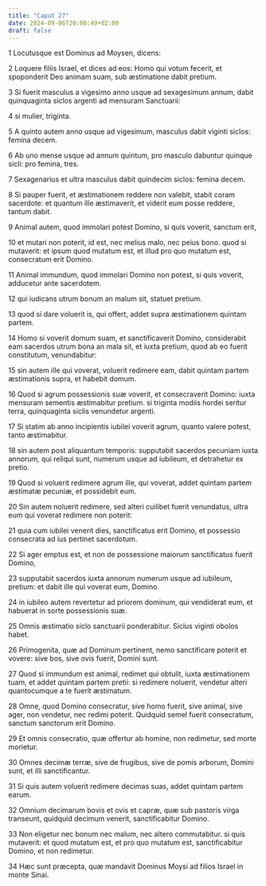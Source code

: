 ```yaml
---
title: "Caput 27"
date: 2024-09-06T20:00:49+02:00
draft: false
---
```



1 Locutusque est Dominus ad Moysen, dicens:

2 Loquere filiis Israel, et dices ad eos: Homo qui votum fecerit, et spoponderit Deo animam suam, sub æstimatione dabit pretium.

3 Si fuerit masculus a vigesimo anno usque ad sexagesimum annum, dabit quinquaginta siclos argenti ad mensuram Sanctuarii:

4 si mulier, triginta.

5 A quinto autem anno usque ad vigesimum, masculus dabit viginti siclos: femina decem.

6 Ab uno mense usque ad annum quintum, pro masculo dabuntur quinque sicli: pro femina, tres.

7 Sexagenarius et ultra masculus dabit quindecim siclos: femina decem.

8 Si pauper fuerit, et æstimationem reddere non valebit, stabit coram sacerdote: et quantum ille æstimaverit, et viderit eum posse reddere, tantum dabit.

9 Animal autem, quod immolari potest Domino, si quis voverit, sanctum erit,

10 et mutari non poterit, id est, nec melius malo, nec peius bono. quod si mutaverit: et ipsum quod mutatum est, et illud pro quo mutatum est, consecratum erit Domino.

11 Animal immundum, quod immolari Domino non potest, si quis voverit, adducetur ante sacerdotem.

12 qui iudicans utrum bonum an malum sit, statuet pretium.

13 quod si dare voluerit is, qui offert, addet supra æstimationem quintam partem.

14 Homo si voverit domum suam, et sanctificaverit Domino, considerabit eam sacerdos utrum bona an mala sit, et iuxta pretium, quod ab eo fuerit constitutum, venundabitur:

15 sin autem ille qui voverat, voluerit redimere eam, dabit quintam partem æstimationis supra, et habebit domum.

16 Quod si agrum possessionis suæ voverit, et consecraverit Domino: iuxta mensuram sementis æstimabitur pretium. si triginta modiis hordei seritur terra, quinquaginta siclis venundetur argenti.

17 Si statim ab anno incipientis iubilei voverit agrum, quanto valere potest, tanto æstimabitur.

18 sin autem post aliquantum temporis: supputabit sacerdos pecuniam iuxta annorum, qui reliqui sunt, numerum usque ad iubileum, et detrahetur ex pretio.

19 Quod si voluerit redimere agrum ille, qui voverat, addet quintam partem æstimatæ pecuniæ, et possidebit eum.

20 Sin autem noluerit redimere, sed alteri cuilibet fuerit venundatus, ultra eum qui voverat redimere non poterit:

21 quia cum iubilei venerit dies, sanctificatus erit Domino, et possessio consecrata ad ius pertinet sacerdotum.

22 Si ager emptus est, et non de possessione maiorum sanctificatus fuerit Domino,

23 supputabit sacerdos iuxta annorum numerum usque ad iubileum, pretium: et dabit ille qui voverat eum, Domino.

24 in iubileo autem revertetur ad priorem dominum, qui vendiderat eum, et habuerat in sorte possessionis suæ.

25 Omnis æstimatio siclo sanctuarii ponderabitur. Siclus viginti obolos habet.

26 Primogenita, quæ ad Dominum pertinent, nemo sanctificare poterit et vovere: sive bos, sive ovis fuerit, Domini sunt.

27 Quod si immundum est animal, redimet qui obtulit, iuxta æstimationem tuam, et addet quintam partem pretii: si redimere noluerit, vendetur alteri quantocumque a te fuerit æstimatum.

28 Omne, quod Domino consecratur, sive homo fuerit, sive animal, sive ager, non vendetur, nec redimi poterit. Quidquid semel fuerit consecratum, sanctum sanctorum erit Domino.

29 Et omnis consecratio, quæ offertur ab homine, non redimetur, sed morte morietur.

30 Omnes decimæ terræ, sive de frugibus, sive de pomis arborum, Domini sunt, et illi sanctificantur.

31 Si quis autem voluerit redimere decimas suas, addet quintam partem earum.

32 Omnium decimarum bovis et ovis et capræ, quæ sub pastoris virga transeunt, quidquid decimum venerit, sanctificabitur Domino.

33 Non eligetur nec bonum nec malum, nec altero commutabitur. si quis mutaverit: et quod mutatum est, et pro quo mutatum est, sanctificabitur Domino, et non redimetur.

34 Hæc sunt præcepta, quæ mandavit Dominus Moysi ad filios Israel in monte Sinai.

